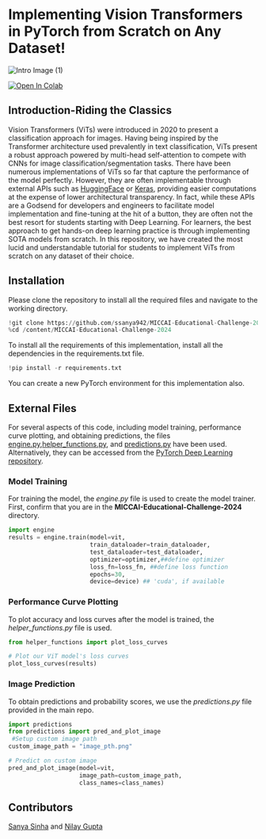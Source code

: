 # Implementing Vision Transformers in PyTorch from Scratch on Any Dataset!

![Intro Image (1)](https://github.com/user-attachments/assets/437c8d37-9ae6-49a6-aec2-887c364349c5)

<a target="_blank" href="https://colab.research.google.com/github/ssanya942/MICCAI-Educational-Challenge-2024/blob/master/Implementing_Vision_Transformers_in_PyTorch_from_Scratch.ipynb">
  <img src="https://colab.research.google.com/assets/colab-badge.svg" alt="Open In Colab"/>
</a>

## Introduction-Riding the Classics
Vision Transformers (ViTs) were introduced in 2020 to present a classification approach for images. Having being inspired by the Transformer architecture used prevalently in text classification, ViTs present a robust approach powered by multi-head self-attention to compete with CNNs for image classification/segmentation tasks. There have been numerous implementations of ViTs so far that capture the performance of the model perfectly. However, they are often implementable through external APIs such as [HuggingFace](https://huggingface.co/docs/transformers/en/model_doc/vit) or [Keras](https://keras.io/examples/vision/image_classification_with_vision_transformer/), providing easier computations at the expense of lower architectural transparency. In fact, while these APIs are a Godsend for developers and engineers to facilitate model implementation and fine-tuning at the hit of a button, they are often not the best resort for students starting with Deep Learning. For learners, the best approach to get hands-on deep learning practice is through implementing SOTA models from scratch. In this repository, we have created the most lucid and understandable tutorial for students to implement ViTs from scratch on any dataset of their choice. 

## Installation
Please clone the repository to install all the required files and navigate to the working directory. 
```python
!git clone https://github.com/ssanya942/MICCAI-Educational-Challenge-2024.git
%cd /content/MICCAI-Educational-Challenge-2024
```

To install all the requirements of this implementation, install all the dependencies in the requirements.txt file. 
```python
!pip install -r requirements.txt
```
You can create a new PyTorch environment for this implementation also.

## External Files
For several aspects of this code, including model training, performance curve plotting, and obtaining predictions, the files [engine.py](https://github.com/ssanya942/MICCAI-Educational-Challenge-2024/blob/master/engine.py),[helper_functions.py](https://github.com/ssanya942/MICCAI-Educational-Challenge-2024/blob/master/helper_functions.py), and [predictions.py](https://github.com/ssanya942/MICCAI-Educational-Challenge-2024/blob/master/predictions.py) have been used. Alternatively, they can be accessed from the [PyTorch Deep Learning repository](https://github.com/mrdbourke/pytorch-deep-learning/tree/main/going_modular/going_modular). 

### Model Training
For training the model, the *engine.py* file is used to create the model trainer. First, confirm that you are in the **MICCAI-Educational-Challenge-2024** directory. 
```python
import engine
results = engine.train(model=vit,
                       train_dataloader=train_dataloader,
                       test_dataloader=test_dataloader,
                       optimizer=optimizer,##define optimizer
                       loss_fn=loss_fn, ##define loss function
                       epochs=30,
                       device=device) ## 'cuda', if available

```

### Performance Curve Plotting
To plot accuracy and loss curves after the model is trained, the *helper_functions.py* file is used. 
```python
from helper_functions import plot_loss_curves

# Plot our ViT model's loss curves
plot_loss_curves(results)

```

### Image Prediction
To obtain predictions and probability scores, we use the *predictions.py* file provided in the main repo. 
```python
import predictions
from predictions import pred_and_plot_image
 #Setup custom image path
custom_image_path = "image_pth.png"

# Predict on custom image
pred_and_plot_image(model=vit,
                    image_path=custom_image_path,
                    class_names=class_names)
```

## Contributors
[Sanya Sinha](https://github.com/ssanya942) and [Nilay Gupta](https://github.com/ngcd04-fa07)

